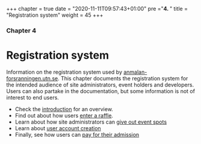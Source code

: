 +++
chapter = true
date = "2020-11-11T09:57:43+01:00"
pre ="<b>4. </b>"
title = "Registration system"
weight = 45
+++

### Chapter 4

# Registration system

Information on the registration system used by [anmalan-forsranningen.utn.se](https://anmalan-forsranningen.utn.se).
This chapter documents the registration system for the intended audience of site administrators, event holders and developers.
Users can also partake in the documentation, but some information is not of interest to end users.
- Check the [introduction](./introduction) for an overview.
- Find out about how users [enter a raffle](./raffle_entry).
- Learn about how site administrators can [give out event spots](./give_out_spots.md)
- Learn about [user account creation](./accounts/_index.md)
- Finally, see how users can [pay for their admission](./payment.md)
